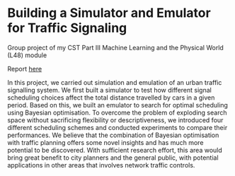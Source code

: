 # Building a Simulator and Emulator for Traffic Signaling

Group project of my CST Part III Machine Learning and the Physical World (L48) module

Report [here](https://github.com/VictorZXY/TrafficSim-report/blob/main/mlpw-report-TrafficSim.pdf)

In this project, we carried out simulation and emulation of an urban traffic signalling system. We first built a simulator to test how different signal scheduling choices affect the total distance travelled by cars in a given period. Based on this, we built an emulator to search for optimal scheduling using Bayesian optimisation. To overcome the problem of exploding search space without sacrificing flexibility or descriptiveness, we introduced four different scheduling schemes and conducted experiments to compare their performances. We believe that the combination of Bayesian optimisation with traffic planning offers some novel insights and has much more potential to be discovered. With sufficient research effort, this area would bring great benefit to city planners and the general public, with potential applications in other areas that involves network traffic controls.
